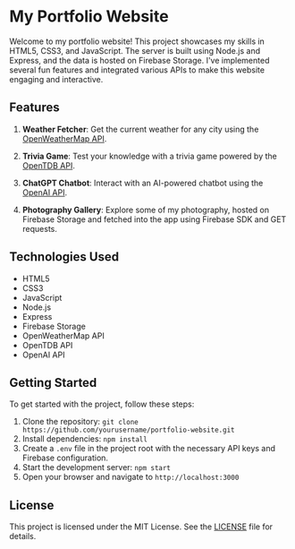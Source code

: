 # My Portfolio Website

Welcome to my portfolio website! This project showcases my skills in HTML5, CSS3, and JavaScript. The server is built using Node.js and Express, and the data is hosted on Firebase Storage. I've implemented several fun features and integrated various APIs to make this website engaging and interactive.

## Features

1. **Weather Fetcher**: Get the current weather for any city using the [OpenWeatherMap API](https://openweathermap.org/api).

2. **Trivia Game**: Test your knowledge with a trivia game powered by the [OpenTDB API](https://opentdb.com/api_config.php).

3. **ChatGPT Chatbot**: Interact with an AI-powered chatbot using the [OpenAI API](https://beta.openai.com/docs/).

4. **Photography Gallery**: Explore some of my photography, hosted on Firebase Storage and fetched into the app using Firebase SDK and GET requests.

## Technologies Used

- HTML5
- CSS3
- JavaScript
- Node.js
- Express
- Firebase Storage
- OpenWeatherMap API
- OpenTDB API
- OpenAI API

## Getting Started

To get started with the project, follow these steps:

1. Clone the repository: `git clone https://github.com/yourusername/portfolio-website.git`
2. Install dependencies: `npm install`
3. Create a `.env` file in the project root with the necessary API keys and Firebase configuration.
4. Start the development server: `npm start`
5. Open your browser and navigate to `http://localhost:3000`

## License

This project is licensed under the MIT License. See the [LICENSE](LICENSE) file for details.
